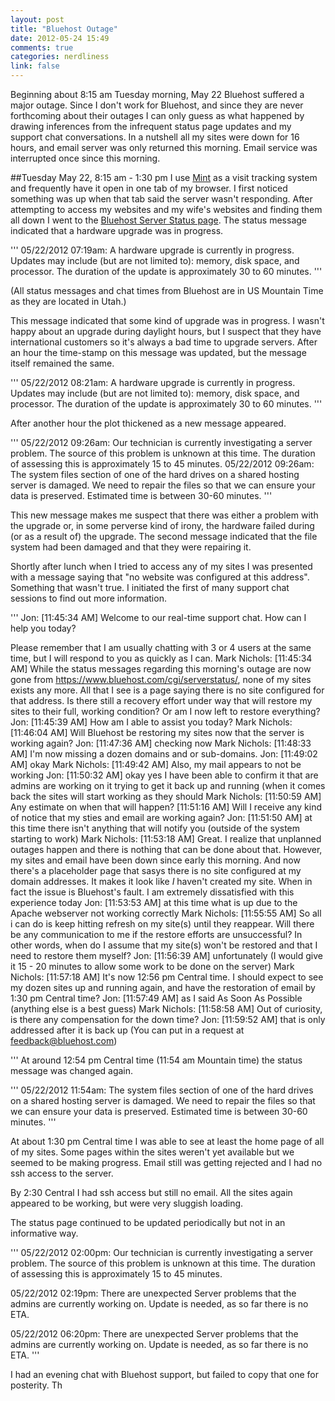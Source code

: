 ```yaml
---
layout: post
title: "Bluehost Outage"
date: 2012-05-24 15:49
comments: true
categories: nerdliness
link: false
---
```

Beginning about 8:15 am Tuesday morning, May 22 Bluehost suffered a major outage. Since I don't work for Bluehost, and since they are never forthcoming about their outages I can only guess as what happened by drawing inferences from the infrequent status page updates and my support chat conversations. In a nutshell all my sites were down for 16 hours, and email server was only returned this morning. Email service was interrupted once since this morning.

##Tuesday May 22, 8:15 am - 1:30 pm
I use [Mint](http://haveamint.com "Mint") as a visit tracking system and frequently have it open in one tab of my browser. I first noticed something was up when that tab said the server wasn't responding. After attempting to access my websites and my wife's websites and finding them all down I went to the [Bluehost Server Status page](https://www.bluehost.com/cgi/serverstatus/ "Bluehost Server Status"). The status message indicated that a hardware upgrade was in progress.

'''
05/22/2012 07:19am: A hardware upgrade is currently in progress. Updates may include (but are not limited to): memory, disk space, and processor. The duration of the update is approximately 30 to 60 minutes.
'''

(All status messages and chat times from Bluehost are in US Mountain Time as they are located in Utah.)

This message indicated that some kind of upgrade was in progress. I wasn't happy about an upgrade during daylight hours, but I suspect that they have international customers so it's always a bad time to upgrade servers. After an hour the time-stamp on this message was updated, but the message itself remained the same.

'''
05/22/2012 08:21am: A hardware upgrade is currently in progress. Updates may include (but are not limited to): memory, disk space, and processor. The duration of the update is approximately 30 to 60 minutes.
'''

After another hour the plot thickened as a new message appeared. 

'''
05/22/2012 09:26am: Our technician is currently investigating a server problem. The source of this problem is unknown at this time. The duration of assessing this is approximately 15 to 45 minutes.
05/22/2012 09:26am: The system files section of one of the hard drives on a shared hosting server is damaged. We need to repair the files so that we can ensure your data is preserved. Estimated time is between 30-60 minutes.
'''

This new message makes me suspect that there was either a problem with the upgrade or, in some perverse kind of irony, the hardware failed during (or as a result of) the upgrade. The second message indicated that the file system had been damaged and that they were repairing it.

Shortly after lunch when I tried to access any of my sites I was presented with a message saying that "no website was configured at this address". Something that wasn't true. I initiated the first of many support chat sessions to find out more information.

'''
Jon: [11:45:34 AM] Welcome to our real-time support chat. How can I help you today? 

Please remember that I am usually chatting with 3 or 4 users at the same time, but I will respond to you as quickly as I can.
Mark Nichols: [11:45:34 AM] While the status messages regarding this morning's outage are now gone from https://www.bluehost.com/cgi/serverstatus/, none of my sites exists any more. All that I see is a page saying there is no site configured for that address. Is there still a recovery effort under way that will restore my sites to their full, working condition? Or am I now left to restore everything?
Jon: [11:45:39 AM] How am I able to assist you today?
Mark Nichols: [11:46:04 AM] Will Bluehost be restoring my sites now that the server is working again?
Jon: [11:47:36 AM] checking now
Mark Nichols: [11:48:33 AM] I'm now missing a dozen domains and or sub-domains.
Jon: [11:49:02 AM] okay
Mark Nichols: [11:49:42 AM] Also, my mail appears to not be working
Jon: [11:50:32 AM] okay yes I have been able to confirm it that are admins are working on it trying to get it back up and running (when it comes back the sites will start working as they should
Mark Nichols: [11:50:59 AM] Any estimate on when that will happen?
[11:51:16 AM] Will I receive any kind of notice that my sties and email are working again?
Jon: [11:51:50 AM] at this time there isn't anything that will notify you (outside of the system starting to work)
Mark Nichols: [11:53:18 AM] Great. I realize that unplanned outages happen and there is nothing that can be done about that. However, my sites and email have been down since early this morning. And now there's a placeholder page that sasys there is no site configured at my domain addresses. It makes it look like *I* haven't created my site. When in fact the issue is Bluehost's fault. I am extremely dissatisfied with this experience today
Jon: [11:53:53 AM] at this time what is up due to the Apache webserver not working correctly
Mark Nichols: [11:55:55 AM] So all i can do is keep hitting refresh on my site(s) until they reappear. Will there be any communication to me if the restore efforts are unsuccessful? In other words, when do I assume that my site(s) won't be restored and that I need to restore them myself?
Jon: [11:56:39 AM] unfortunately (I would give it 15 - 20 minutes to allow some work to be done on the server)
Mark Nichols: [11:57:18 AM] It's now 12:56 pm Central time. I should expect to see my dozen sites up and running again, and have the restoration of email by 1:30 pm Central time?
Jon: [11:57:49 AM] as I said As Soon As Possible (anything else is a best guess)
Mark Nichols: [11:58:58 AM] Out of curiosity, is there any compensation for the down time?
Jon: [11:59:52 AM] that is only addressed after it is back up (You can put in a request at feedback@bluehost.com)

'''
At around 12:54 pm Central time (11:54 am Mountain time) the status message was changed again.

'''
05/22/2012 11:54am: The system files section of one of the hard drives on a shared hosting server is damaged. We need to repair the files so that we can ensure your data is preserved. Estimated time is between 30-60 minutes.
'''

At about 1:30 pm Central time I was able to see at least the home page of all of my sites. Some pages within the sites weren't yet available but we seemed to be making progress. Email still was getting rejected and I had no ssh access to the server.

By 2:30 Central I had ssh access but still no email. All the sites again appeared to be working, but were very sluggish loading.

The status page continued to be updated periodically but not in an informative way.

'''
05/22/2012 02:00pm: Our technician is currently investigating a server problem. The source of this problem is unknown at this time. The duration of assessing this is approximately 15 to 45 minutes.

05/22/2012 02:19pm: There are unexpected Server problems that the admins are currently working on. Update is needed, as so far there is no ETA.

05/22/2012 06:20pm: There are unexpected Server problems that the admins are currently working on. Update is needed, as so far there is no ETA.
'''

I had an evening chat with Bluehost support, but failed to copy that one for posterity. Th
